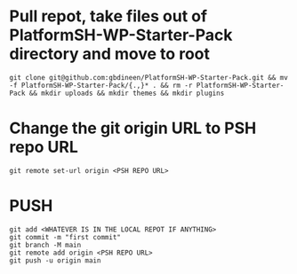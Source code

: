 # Pull repot, take files out of PlatformSH-WP-Starter-Pack directory and move to root
    git clone git@github.com:gbdineen/PlatformSH-WP-Starter-Pack.git && mv -f PlatformSH-WP-Starter-Pack/{.,}* . && rm -r PlatformSH-WP-Starter-Pack && mkdir uploads && mkdir themes && mkdir plugins

# Change the git origin URL to PSH repo URL
    git remote set-url origin <PSH REPO URL>



# PUSH
    git add <WHATEVER IS IN THE LOCAL REPOT IF ANYTHING>
    git commit -m "first commit"
    git branch -M main
    git remote add origin <PSH REPO URL>
    git push -u origin main
